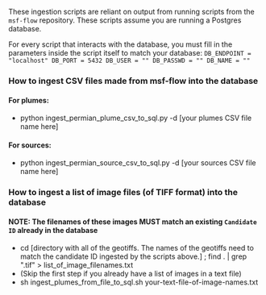 These ingestion scripts are reliant on output from running scripts from the `msf-flow` repository.
These scripts assume you are running a Postgres database.

For every script that interacts with the database, you must fill in the parameters inside the script itself to match your database:
`DB_ENDPOINT = "localhost"
DB_PORT = 5432
DB_USER = ""
DB_PASSWD = ""
DB_NAME = ""`

### How to ingest CSV files made from msf-flow into the database
#### For plumes:
- python ingest_permian_plume_csv_to_sql.py -d [your plumes CSV file name here]
#### For sources:
- python ingest_permian_source_csv_to_sql.py -d [your sources CSV file name here]

### How to ingest a list of image files (of TIFF format) into the database
#### NOTE: The filenames of these images MUST match an existing `Candidate ID` already in the database
- cd [directory with all of the geotiffs. The names of the geotiffs need to match the candidate ID ingested by the scripts above.] ; 
find . | grep ".tif" > list_of_image_filenames.txt
- (Skip the first step if you already have a list of images in a text file)
- sh ingest_plumes_from_file_to_sql.sh your-text-file-of-image-names.txt
